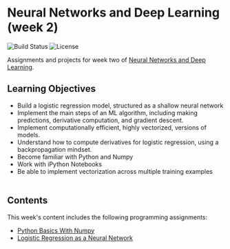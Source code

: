 # Neural Networks and Deep Learning (week 2)
![Build Status](https://img.shields.io/badge/build-Stable-green.svg)
![License](https://img.shields.io/badge/license-DO_WHATEVER_YOU_WANT-green.svg)

Assignments and projects for week two of [Neural Networks and Deep Learning](https://www.coursera.org/learn/neural-networks-deep-learning).

## Learning Objectives
* Build a logistic regression model, structured as a shallow neural network
* Implement the main steps of an ML algorithm, including making predictions, derivative computation, and gradient descent.
* Implement computationally efficient, highly vectorized, versions of models.
* Understand how to compute derivatives for logistic regression, using a backpropagation mindset.
* Become familiar with Python and Numpy
* Work with iPython Notebooks
* Be able to implement vectorization across multiple training examples
<br/><br/>

## Contents
This week's content includes the following programming assignments:
* [Python Basics With Numpy](https://github.com/chivingtoninc/Coursera-Deep-Learning/tree/master/1-Neural-Networks-and-Deep-Learning/week-2/Python+Basics+With+Numpy+v3)
* [Logistic Regression as a Neural Network](https://github.com/chivingtoninc/Coursera-Deep-Learning/tree/master/1-Neural-Networks-and-Deep-Learning/week-2/Logistic+Regression+with+a+Neural+Network+mindset+v5)
